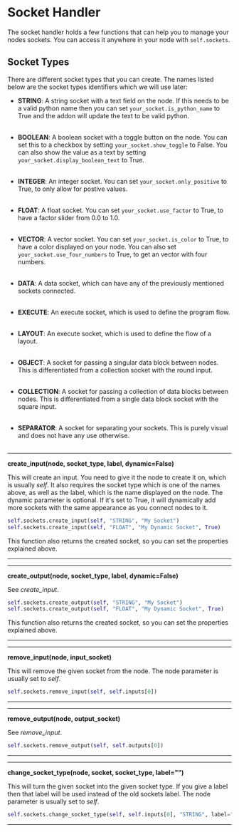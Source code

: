 # Socket Handler
The socket handler holds a few functions that can help you to manage your nodes sockets. You can access it anywhere in your node with ```self.sockets```.

## Socket Types
There are different socket types that you can create. The names listed below are the socket types identifiers which we will use later:

* **STRING**: A string socket with a text field on the node. If this needs to be a valid python name then you can set ```your_socket.is_python_name``` to True and the addon will update the text to be valid python.
<br><br>

* **BOOLEAN**: A boolean socket with a toggle button on the node. You can set this to a checkbox by setting ```your_socket.show_toggle``` to False. You can also show the value as a text by setting ```your_socket.display_boolean_text``` to True.
<br><br>

* **INTEGER**: An integer socket. You can set ```your_socket.only_positive``` to True, to only allow for postive values.
<br><br>

* **FLOAT**: A float socket. You can set ```your_socket.use_factor``` to True, to have a factor slider from 0.0 to 1.0.
<br><br>

* **VECTOR**: A vector socket. You can set ```your_socket.is_color``` to True, to have a color displayed on your node. You can also set ```your_socket.use_four_numbers``` to True, to get an vector with four numbers.
<br><br>

* **DATA**: A data socket, which can have any of the previously mentioned sockets connected.
<br><br>

* **EXECUTE**: An execute socket, which is used to define the program flow.
<br><br>

* **LAYOUT**: An execute socket, which is used to define the flow of a layout.
<br><br>

* **OBJECT**: A socket for passing a singular data block between nodes. This is differentiated from a collection socket with the round input.
<br><br>

* **COLLECTION**: A socket for passing a collection of data blocks between nodes. This is differentiated from a single data block socket with the square input.
<br><br>

* **SEPARATOR**: A socket for separating your sockets. This is purely visual and does not have any use otherwise.
<br><br>


---
**create_input(node, socket_type, label, dynamic=False)**

This will create an input. You need to give it the node to create it on, which is usually _self_. It also requires the socket type which is one of the names above, as well as the label, which is the name displayed on the node. The dynamic parameter is optional. If it's set to True, it will dynamically add more sockets with the same appearance as you connect nodes to it.

```python
self.sockets.create_input(self, "STRING", "My Socket")
self.sockets.create_input(self, "FLOAT", "My Dynamic Socket", True)
```

This function also returns the created socket, so you can set the properties explained above.

---


---
**create_output(node, socket_type, label, dynamic=False)**

See _create_input_.

```python
self.sockets.create_output(self, "STRING", "My Socket")
self.sockets.create_output(self, "FLOAT", "My Dynamic Socket", True)
```

This function also returns the created socket, so you can set the properties explained above.

---


---
**remove_input(node, input_socket)**

This will remove the given socket from the node. The node parameter is usually set to _self_.

```python
self.sockets.remove_input(self, self.inputs[0])
```

---


---
**remove_output(node, output_socket)**

See _remove_input_.

```python
self.sockets.remove_output(self, self.outputs[0])
```

---


---
**change_socket_type(node, socket, socket_type, label="")**

This will turn the given socket into the given socket type. If you give a label then that label will be used instead of the old sockets label. The node parameter is usually set to _self_.

```python
self.sockets.change_socket_type(self, self.inputs[0], "STRING", label="I'm now a string!")
```

---
